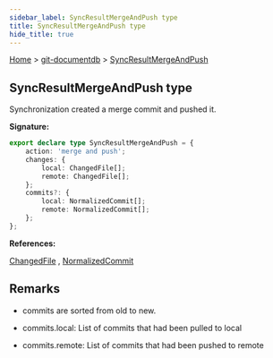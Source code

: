 ```yaml
---
sidebar_label: SyncResultMergeAndPush type
title: SyncResultMergeAndPush type
hide_title: true
---
```


[Home](./index.md) &gt; [git-documentdb](./git-documentdb.md) &gt; [SyncResultMergeAndPush](./git-documentdb.syncresultmergeandpush.md)

## SyncResultMergeAndPush type

Synchronization created a merge commit and pushed it.

<b>Signature:</b>

```typescript
export declare type SyncResultMergeAndPush = {
    action: 'merge and push';
    changes: {
        local: ChangedFile[];
        remote: ChangedFile[];
    };
    commits?: {
        local: NormalizedCommit[];
        remote: NormalizedCommit[];
    };
};
```
<b>References:</b>

[ChangedFile](./git-documentdb.changedfile.md) , [NormalizedCommit](./git-documentdb.normalizedcommit.md)

## Remarks

- commits are sorted from old to new.

- commits.local: List of commits that had been pulled to local

- commits.remote: List of commits that had been pushed to remote

